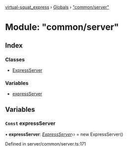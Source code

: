 [virtual-squat_express](../README.md) › [Globals](../globals.md) › ["common/server"](_common_server_.md)

# Module: "common/server"

## Index

### Classes

* [ExpressServer](../classes/_common_server_.expressserver.md)

### Variables

* [expressServer](_common_server_.md#const-expressserver)

## Variables

### `Const` expressServer

• **expressServer**: *[ExpressServer](../classes/_common_server_.expressserver.md)‹›* = new ExpressServer()

Defined in server/common/server.ts:171

